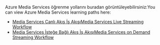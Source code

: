 <span data-ttu-id="8e44a-101">Azure Media Services öğrenme yollarını buradan görüntüleyebilirsiniz:</span><span class="sxs-lookup"><span data-stu-id="8e44a-101">You can view Azure Media Services learning paths here:</span></span>

* [<span data-ttu-id="8e44a-102">Media Services Canlı Akış İş Akışı</span><span class="sxs-lookup"><span data-stu-id="8e44a-102">Media Services Live Streaming Workflow</span></span>](https://azure.microsoft.com/documentation/learning-paths/media-services-streaming-live/)
* [<span data-ttu-id="8e44a-103">Media Services İsteğe Bağlı Akış İş Akışı</span><span class="sxs-lookup"><span data-stu-id="8e44a-103">Media Services on Demand Streaming Workflow</span></span>](https://azure.microsoft.com/documentation/learning-paths/media-services-streaming-on-demand/)
